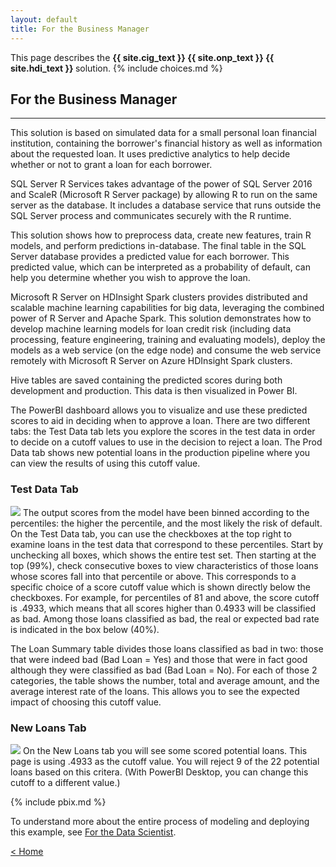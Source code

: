 ```yaml
---
layout: default
title: For the Business Manager
---
```

<div class="alert alert-success" role="alert"> This page describes the 
<strong>
<span class="cig">{{ site.cig_text }}</span>
<span class="onp">{{ site.onp_text }}</span>
<span class="hdi">{{ site.hdi_text }}</span> 
</strong>
solution.
{% include choices.md %}
</div> 

## For the Business Manager
------------------------------

This solution is based on simulated data for a small personal loan financial institution, containing the borrower's financial history as well as information about the requested loan.  It uses predictive analytics to help decide whether or not to grant a loan for each borrower.
<p></p>
<div class="sql"> 
SQL Server R Services takes advantage of the power of SQL Server 2016 and ScaleR (Microsoft R Server package) by allowing R to run on the same server as the database. It includes a database service that runs outside the SQL Server process and communicates securely with the R runtime. 
<p></p>
This solution shows how to preprocess data, create new features, train R models, and perform predictions in-database. The final table in the SQL Server database provides a predicted value for each borrower. This predicted value, which can be interpreted as a probability of default, can help you determine whether you wish to approve the loan.
<p></p>
</div>
<div class="hdi">
Microsoft R Server on HDInsight Spark clusters provides distributed and scalable machine learning capabilities for big data, leveraging the combined power of R Server and Apache Spark. This solution demonstrates how to develop machine learning models for loan credit risk (including data processing, feature engineering, training and evaluating models), deploy the models as a web service (on the edge node) and consume the web service remotely with Microsoft R Server on Azure HDInsight Spark clusters. 

<p></p>
Hive tables are saved containing the predicted scores during both development and production. This data is then visualized in Power BI.
<p></p>
</div>

The PowerBI dashboard allows you to visualize and use these predicted scores to aid in deciding when to approve a loan.  There are two different tabs: the Test Data tab lets you explore the scores in the test data in order to decide on a cutoff values to use in the decision to reject a loan.  The Prod Data tab  shows  new potential loans in the production pipeline where you can view the results of using this cutoff value.  

### Test Data Tab
<img src="images/test.jpg">
The output scores from the model have been binned according to the percentiles: the higher the percentile, and the most likely the risk of default.  On the Test Data tab, you can use the checkboxes at the top right to examine loans in the test data that correspond to these percentiles. Start by unchecking all boxes, which shows the entire test set. Then starting at the top (99%), check consecutive boxes to view characteristics of those loans whose scores fall into that percentile or above. This  corresponds to a specific choice of a score cutoff value which is shown directly below the checkboxes. For example, for percentiles of 81 and above, the score cutoff is .4933, which means that all scores higher than 0.4933 will be classified as bad. Among those loans classified as bad, the real or expected bad rate is indicated in the box below (40%). 
<p></p>
The Loan Summary table divides those loans classified as bad in two: those that were indeed bad (Bad Loan = Yes) and those that were in fact good although they were classified as bad (Bad Loan = No). For each of those 2 categories, the table shows the number, total and average amount, and the average interest rate of the loans. This allows you to see the expected impact of choosing this cutoff value.
<p></p>

### New Loans Tab
<img src="images/prod.jpg">
On the New Loans tab you will see some scored potential loans. This page is using .4933 as the cutoff value. You will reject 9 of the 22 potential loans based on this critera. (With PowerBI Desktop, you can change this cutoff to a different value.)

 <p></p> 

{% include pbix.md %}


To understand more about the entire process of modeling and deploying this example, see [For the Data Scientist](data-scientist.html).
 

[&lt; Home](index.html)
